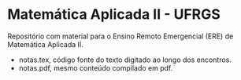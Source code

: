 # Matemática Aplicada II - UFRGS

Repositório com material para o Ensino Remoto Emergencial (ERE) de Matemática Aplicada II.

* notas.tex, código fonte do texto digitado ao longo dos encontros.
* notas.pdf, mesmo conteúdo compilado em pdf.
